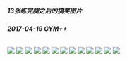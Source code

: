 ##### **13张练完腿之后的搞笑图片**
###### **2017-04-19 GYM++**

![](https://github.com/xupea/fitness-life-style/blob/master/articles/13hilariousafterlegday/ld_before_after.jpg?raw=true) 
![](https://github.com/xupea/fitness-life-style/blob/master/articles/13hilariousafterlegday/ld_cardio.jpg?raw=true) 
![](https://github.com/xupea/fitness-life-style/blob/master/articles/13hilariousafterlegday/ld_dibs.jpg?raw=true) 
![](https://github.com/xupea/fitness-life-style/blob/master/articles/13hilariousafterlegday/ld_dog.jpg?raw=true) 
![](https://github.com/xupea/fitness-life-style/blob/master/articles/13hilariousafterlegday/ld_go_on.jpg?raw=true) 
![](https://github.com/xupea/fitness-life-style/blob/master/articles/13hilariousafterlegday/ld_in_car.jpg?raw=true) 
![](https://github.com/xupea/fitness-life-style/blob/master/articles/13hilariousafterlegday/ld_officer.jpg?raw=true) 
![](https://github.com/xupea/fitness-life-style/blob/master/articles/13hilariousafterlegday/ld_parking.jpg?raw=true) 
![](https://github.com/xupea/fitness-life-style/blob/master/articles/13hilariousafterlegday/ld_selfie.jpg?raw=true) 
![](https://github.com/xupea/fitness-life-style/blob/master/articles/13hilariousafterlegday/ld_squats.jpg?raw=true) 
![](https://github.com/xupea/fitness-life-style/blob/master/articles/13hilariousafterlegday/ld_stairs.jpg?raw=true) 
![](https://github.com/xupea/fitness-life-style/blob/master/articles/13hilariousafterlegday/ld_toilet.jpg?raw=true) 
![](https://github.com/xupea/fitness-life-style/blob/master/articles/13hilariousafterlegday/ld_again_0.jpg?raw=true) 
